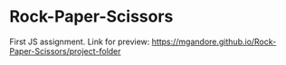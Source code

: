 # Rock-Paper-Scissors
First JS assignment.
Link for preview: https://mgandore.github.io/Rock-Paper-Scissors/project-folder
